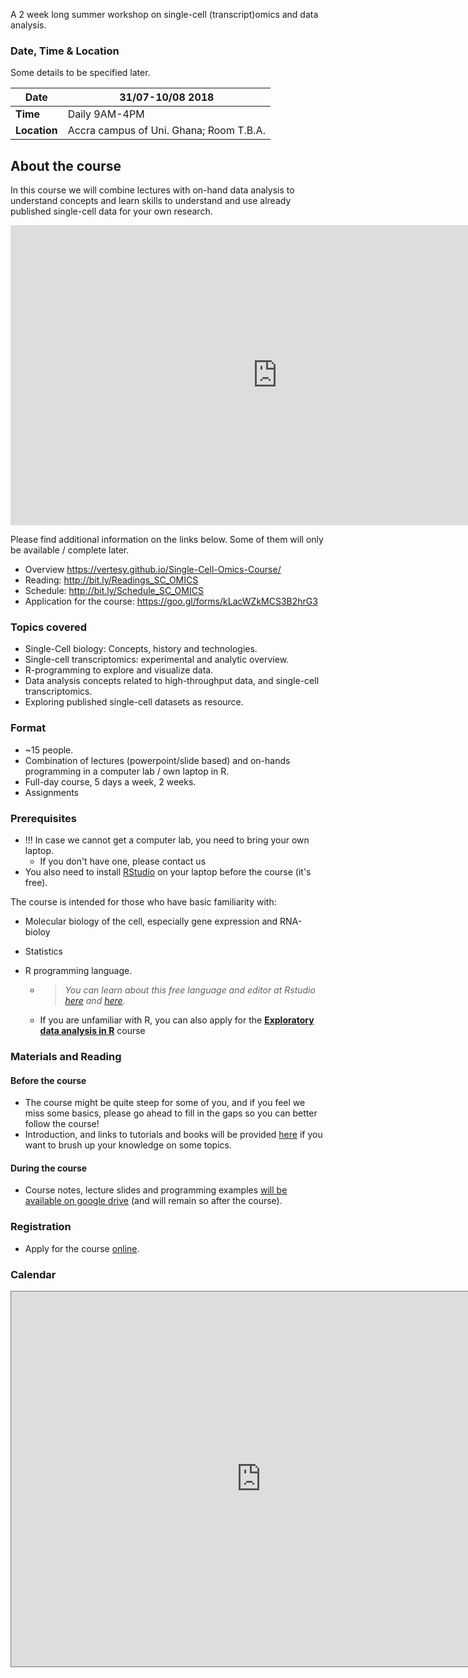 A 2 week long summer workshop on single-cell (transcript)omics and data analysis.



### Date, Time & Location

Some details to be specified later.

| Date         | 31/07-10/08 2018                        |
| ------------ | --------------------------------------- |
| **Time**     | Daily 9AM-4PM                           |
| **Location** | Accra campus of Uni. Ghana; Room T.B.A. |



## About the course

In this course we will combine lectures with on-hand data analysis to understand concepts and learn skills to understand and use already published single-cell data for your own research.



<iframe width="854" height="480" src="https://www.youtube.com/embed/z3OYC7cJxj4" frameborder="0" allow="autoplay; encrypted-media" allowfullscreen></iframe>  



Please find additional information on the links below. Some of them will only be available / complete later.

- Overview                                       <https://vertesy.github.io/Single-Cell-Omics-Course/>  
- Reading:  					<http://bit.ly/Readings_SC_OMICS>  
- Schedule:  					<http://bit.ly/Schedule_SC_OMICS>  
- Application for the course:         <https://goo.gl/forms/kLacWZkMCS3B2hrG3>  



### Topics covered

- Single-Cell biology: Concepts, history and technologies.
- Single-cell transcriptomics: experimental and analytic overview.
- R-programming to explore and visualize data.
- Data analysis concepts related to high-throughput data, and single-cell transcriptomics.
- Exploring published single-cell datasets as resource.



### Format

- ~15 people.
- Combination of lectures (powerpoint/slide based) and on-hands programming in a computer lab / own laptop in R.
- Full-day course, 5 days a week,  2 weeks.
- Assignments 



### Prerequisites

- !!! In case we cannot get a computer lab, you need to bring your own laptop.
  - If you don't have one, please contact us 
- You also need to install [RStudio](https://www.rstudio.com/products/rstudio/) on your laptop before the course (it's free).



The course is intended for those who have basic familiarity with:

- Molecular biology of the cell, especially gene expression and RNA-bioloy

- Statistics

- R programming language. 

  - > *You can learn about this free language and editor at Rstudio [here](https://scholar.harvard.edu/dromney/online-resources-learning-r) and [here](https://www.rstudio.com/online-learning/#r-programming).*

  - If you are unfamiliar with R, you can also apply for the **[Exploratory data analysis in R](https://vertesy.github.io/Exploratory-data-analysis-in-R/)** course



### Materials and Reading

#### Before the course

- The course might be quite steep for some of you, and if you feel we miss some basics, please go ahead to fill in the gaps so you can better follow the course!
- Introduction, and links to tutorials and books will be provided [here](http://bit.ly/Readings_SC_OMICS) if you want to brush up your knowledge on some topics.

#### During the course

- Course notes, lecture slides and programming examples [will be available on google drive](https://drive.google.com/open?id=1I8EvaKCv4bQQLhuigzF8AtG6ewe82ueQ) (and will remain so after the course).



### Registration

- Apply for the course [online](https://goo.gl/forms/kLacWZkMCS3B2hrG3).



### Calendar

<iframe src="https://calendar.google.com/calendar/embed?title=Summer%20Courses%20Accra&amp;height=600&amp;wkst=2&amp;bgcolor=%23ffcc66&amp;src=j1ia6mq3lldpjj0k7g7p1bei44%40group.calendar.google.com&amp;color=%23B1365F&amp;ctz=Africa%2FAccra&dates=20180720%2F20180819" style="border:solid 1px #777" width="800" height="600" frameborder="0" scrolling="no"></iframe>
